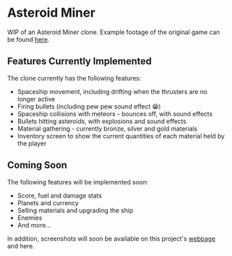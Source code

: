 # Asteroid Miner

WIP of an Asteroid Miner clone. Example footage of the original game can be found [here](https://www.youtube.com/watch?v=v1fseBg0E-g).

## Features Currently Implemented
The clone currently has the following features:
- Spaceship movement, including drifting when the thrusters are no longer active
- Firing bullets (including pew pew sound effect :grin:)
- Spaceship collisions with meteors - bounces off, with sound effects
- Bullets hitting asteroids, with explosions and sound effects
- Material gathering - currently bronze, silver and gold materials
- Inventory screen to show the current quantities of each material held by the player

## Coming Soon
The following features will be implemented soon:
- Score, fuel and damage stats
- Planets and currency
- Selling materials and upgrading the ship
- Enemies
- And more...

In addition, screenshots will soon be available on this project's [webpage](https://kaitlenw.github.io/asteroid-miner.html) and here.

